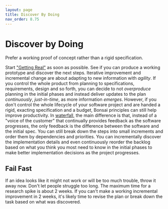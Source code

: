 ```yaml
---
layout: page
title: Discover By Doing
nav_order: 8.75
---
```


# Discover by Doing

Prefer a working proof of concept rather than a rigid specification.

Start ["Getting Real"](https://basecamp.com/books/getting-real) as soon
as possible. See if you can produce a working prototype and discover
the next steps. Iterative improvement and incremental change are about
adapting to new information with _agility_. If you control the whole product
from planning to specifications, requirements, design and so forth, you can
decide to not _overproduce_ planning in the initial phases and instead
deliver updates to the plan _continuously_, _just-in-time_,
as more information _emerges_.
However, if you don't control the whole lifecycle of your software project
and are handed a rigid, exacting specification and a budget, Bonsai principles
can still help improve productivity.
In [waterfall](https://en.wikipedia.org/wiki/Waterfall_model),
the main difference is that, instead of a "voice of the customer"
that continually provides feedback as the software progresses,
the only feedback is the difference between the software and the initial spec.
You can still break down the steps into small increments and order them
by dependencies and priorities. You can incrementally discover the
implementation details and even continuously reorder the backlog
based on what you think you most need to know in the initial phases
to make better implementation decisions as the project progresses.

## Fail Fast

If an idea looks like it might not work or will be too much trouble,
throw it away now. Don't let people struggle too long.
The maximum time for a research spike is about 2 weeks. If you can't make
a working incremental improvement in 2 weeks,
it's likely time to revise the plan or break down the task based on
what was discovered.








<!-- ## Discover Problems Now Rather than Later -->


